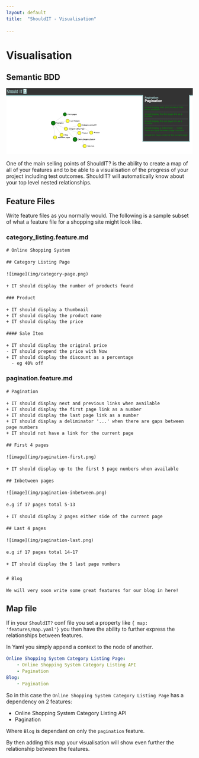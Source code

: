 ```yaml
---
layout: default
title:  "ShouldIT - Visualisation"

---
```


# Visualisation

## Semantic BDD

![image](img/visualisation/full-page.png)

One of the main selling points of ShouldIT? is the ability to create a map of all of your features and to be able to a visualisation of the progress of your project including test outcomes. ShouldIT? will automatically know about your top level nested relationships.

## Feature Files

Write feature files as you normally would. The following is a sample subset of what a feature file for a shopping site might look like.

### category_listing.feature.md
```
# Online Shopping System

## Category Listing Page

![image](img/category-page.png)

+ IT should display the number of products found

### Product

+ IT should display a thumbnail 
+ IT should display the product name 
+ IT should display the price

#### Sale Item

+ IT should display the original price
- IT should prepend the price with Now
+ IT should display the discount as a percentage
  - eg 40% off
```




### pagination.feature.md
```
# Pagination

+ IT should display next and previous links when available
+ IT should display the first page link as a number
+ IT should display the last page link as a number
+ IT should display a deliminator '...' when there are gaps between page numbers
+ IT should not have a link for the current page

## First 4 pages

![image](img/pagination-first.png)

+ IT should display up to the first 5 page numbers when available

## Inbetween pages

![image](img/pagination-inbetween.png)

e.g if 17 pages total 5-13

+ IT should display 2 pages either side of the current page

## Last 4 pages

![image](img/pagination-last.png)

e.g if 17 pages total 14-17

+ IT should display the 5 last page numbers
```



###
```
# Blog

We will very soon write some great features for our blog in here!
```

## Map file

If in your `ShouldIT?` conf file you set a property like `{ map: 'features/map.yaml'}` you then have the ability to further express the relationships between features.

In Yaml you simply append a context to the node of another.

```yaml
Online Shopping System Category Listing Page:
    - Online Shopping System Category Listing API
    - Pagination
Blog:
    - Pagination
```

So in this case the `Online Shopping System Category Listing Page` has a dependency on 2 features:

 + Online Shopping System Category Listing API
 + Pagination

Where `Blog` is dependant on only the `pagination` feature.
 
By then adding this map your visualisation will show even further the relationship between the features.